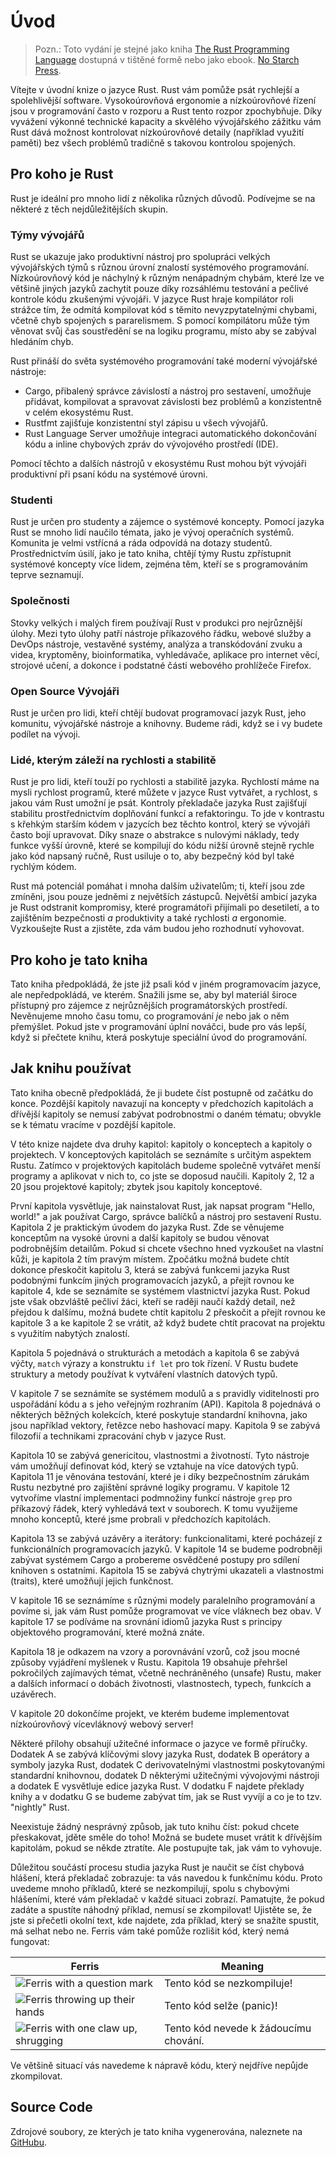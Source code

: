 # Úvod

> Pozn.: Toto vydání je stejné jako kniha [The Rust Programming
> Language][nsprust] dostupná v tištěné formě nebo jako ebook. [No Starch
> Press][nsp].

[nsprust]: https://nostarch.com/rust

[nsp]: https://nostarch.com/

Vítejte v úvodní knize o jazyce Rust. Rust vám pomůže psát rychlejší a
spolehlivější software. Vysokoúrovňová ergonomie a nízkoúrovňové řízení jsou v
programování často v rozporu a Rust tento rozpor zpochybňuje. Díky vyvážení
výkonné technické kapacity a skvělého vývojářského zážitku vám Rust dává možnost
kontrolovat nízkoúrovňové detaily (například využití paměti) bez všech problémů
tradičně s takovou kontrolou spojených.

## Pro koho je Rust

Rust je ideální pro mnoho lidí z několika různých důvodů. Podívejme se na
některé z těch nejdůležitějších skupin.

### Týmy vývojářů

Rust se ukazuje jako produktivní nástroj pro spolupráci velkých vývojářských
týmů s různou úrovní znalostí systémového programování. Nízkoúrovňový kód je
náchylný k různým nenápadným chybám, které lze ve většině jiných jazyků zachytit
pouze díky rozsáhlému testování a pečlivé kontrole kódu zkušenými vývojáři.
V jazyce Rust hraje kompilátor roli strážce tím, že odmítá kompilovat kód s
těmito nevyzpytatelnými chybami, včetně chyb spojených s pararelismem. S pomocí
kompilátoru může tým věnovat svůj čas soustředění se na logiku programu, místo
aby se zabýval hledáním chyb.

Rust přináší do světa systémového programování také moderní vývojářské nástroje:

* Cargo, přibalený správce závislostí a nástroj pro sestavení, umožňuje
  přidávat, kompilovat a spravovat závislosti bez problémů a konzistentně v
  celém ekosystému Rust.
* Rustfmt zajišťuje konzistentní styl zápisu u všech vývojářů.
* Rust Language Server umožňuje integraci automatického dokončování kódu a
  inline chybových zpráv do vývojového prostředí (IDE).

Pomocí těchto a dalších nástrojů v ekosystému Rust mohou být vývojáři
produktivní při psaní kódu na systémové úrovni.

### Studenti

Rust je určen pro studenty a zájemce o systémové koncepty. Pomocí jazyka Rust se
mnoho lidí naučilo témata, jako je vývoj operačních systémů. Komunita je velmi
vstřícná a ráda odpovídá na dotazy studentů. Prostřednictvím úsilí, jako je
tato kniha, chtějí týmy Rustu zpřístupnit systémové koncepty více lidem, zejména
těm, kteří se s programováním teprve seznamují.

### Společnosti

Stovky velkých i malých firem používají Rust v produkci pro nejrůznější úlohy.
Mezi tyto úlohy patří nástroje příkazového řádku, webové služby a DevOps
nástroje, vestavěné systémy, analýza a transkódování zvuku a videa, kryptoměny,
bioinformatika, vyhledávače, aplikace pro internet věcí, strojové
učení, a dokonce i podstatné části webového prohlížeče Firefox.

### Open Source Vývojáři

Rust je určen pro lidi, kteří chtějí budovat programovací jazyk Rust, jeho
komunitu, vývojářské nástroje a knihovny. Budeme rádi, když se i vy budete
podílet na vývoji.

### Lidé, kterým záleží na rychlosti a stabilitě

Rust je pro lidi, kteří touží po rychlosti a stabilitě jazyka. Rychlostí máme na
mysli rychlost programů, které můžete v jazyce Rust vytvářet, a rychlost, s
jakou vám Rust umožní je psát. Kontroly překladače jazyka Rust zajišťují
stabilitu prostřednictvím doplňování funkcí a refaktoringu. To jde v kontrastu s
křehkým starším kódem v jazycích bez těchto kontrol, který se vývojáři často
bojí upravovat. Díky snaze o abstrakce s nulovými náklady, tedy funkce vyšší
úrovně, které se kompilují do kódu nižší úrovně stejně rychle jako kód napsaný
ručně, Rust usiluje o to, aby bezpečný kód byl také rychlým kódem.

Rust má potenciál pomáhat i mnoha dalším uživatelům; ti, kteří jsou zde zmíněni,
jsou pouze jedněmi z největších zástupců. Největší ambicí jazyka je Rust
odstranit kompromisy, které programátoři přijímali po desetiletí, a to
zajištěním bezpečnosti *a* produktivity a také rychlosti *a* ergonomie.
Vyzkoušejte Rust a zjistěte, zda vám budou jeho
rozhodnutí vyhovovat.

## Pro koho je tato kniha

Tato kniha předpokládá, že jste již psali kód v jiném programovacím jazyce, ale
nepředpokládá, ve kterém. Snažili jsme se, aby byl materiál široce přístupný pro
zájemce z nejrůznějších programátorských prostředí. Nevěnujeme mnoho času
tomu, co programování *je* nebo jak o něm přemýšlet. Pokud jste v programování
úplní nováčci, bude pro vás lepší, když si přečtete knihu, která poskytuje
speciální úvod do programování.

## Jak knihu používat

Tato kniha obecně předpokládá, že ji budete číst postupně od začátku do konce.
Pozdější kapitoly navazují na koncepty v předchozích kapitolách a dřívější
kapitoly se nemusí zabývat podrobnostmi o daném tématu; obvykle se k tématu
vracíme v pozdější kapitole.

V této knize najdete dva druhy kapitol: kapitoly o konceptech a kapitoly o
projektech. V konceptových kapitolách se seznámíte s určitým aspektem Rustu.
Zatímco v projektových kapitolách budeme společně vytvářet menší programy a
aplikovat v nich to, co jste se doposud naučili. Kapitoly 2, 12 a 20 jsou
projektové kapitoly; zbytek jsou kapitoly konceptové.

První kapitola vysvětluje, jak nainstalovat Rust, jak napsat program "Hello,
world!" a jak používat Cargo, správce balíčků a nástroj pro sestavení Rustu.
Kapitola 2 je praktickým úvodem do jazyka Rust. Zde se věnujeme konceptům na
vysoké úrovni a další kapitoly se budou věnovat podrobnějším detailům. Pokud si
chcete všechno hned vyzkoušet na vlastní kůži, je kapitola 2 tím pravým místem.
Zpočátku možná budete chtít dokonce přeskočit kapitolu 3, která se zabývá
funkcemi jazyka Rust podobnými funkcím jiných programovacích jazyků, a přejít
rovnou ke kapitole 4, kde se seznámíte se systémem vlastnictví jazyka Rust.
Pokud jste však obzvláště pečliví žáci, kteří se raději naučí každý detail, než
přejdou k dalšímu, možná budete chtít kapitolu 2 přeskočit a přejít rovnou ke
kapitole 3 a ke kapitole 2 se vrátit, až když budete chtít pracovat na projektu
s využitím nabytých znalostí.

Kapitola 5 pojednává o strukturách a metodách a kapitola 6 se zabývá
výčty, `match` výrazy a konstruktu `if let` pro tok řízení. V Rustu budete
struktury a metody používat k vytváření vlastních datových typů.

V kapitole 7 se seznámíte se systémem modulů a s pravidly viditelnosti pro
uspořádání kódu a s jeho veřejným rozhraním (API). Kapitola 8 pojednává o
některých běžných kolekcích, které poskytuje standardní knihovna, jako jsou
například vektory, řetězce nebo hashovací mapy. Kapitola 9 se zabývá filozofií
a technikami zpracování chyb v jazyce Rust.

Kapitola 10 se zabývá genericitou, vlastnostmi a životností. Tyto nástroje vám
umožňují definovat kód, který se vztahuje na více datových typů. Kapitola 11 je
věnována testování, které je i díky bezpečnostním zárukám Rustu nezbytné pro
zajištění správné logiky programu. V kapitole 12 vytvoříme vlastní implementaci
podmnožiny funkcí nástroje `grep` pro příkazový řádek, který vyhledává text v
souborech. K tomu využijeme mnoho konceptů, které jsme probrali v předchozích
kapitolách.

Kapitola 13 se zabývá uzávěry a iterátory: funkcionalitami, které pocházejí z
funkcionálních programovacích jazyků. V kapitole 14 se budeme podrobněji zabývat
systémem Cargo a probereme osvědčené postupy pro sdílení knihoven s ostatními.
Kapitola 15 se zabývá chytrými ukazateli a vlastnostmi (traits), které umožňují
jejich funkčnost.

V kapitole 16 se seznámíme s různými modely paralelního programování a povíme
si, jak vám Rust pomůže programovat ve více vláknech bez obav. V kapitole 17 se
podíváme na srovnání idiomů jazyka Rust s principy objektového programování,
které možná znáte.

Kapitola 18 je odkazem na vzory a porovnávání vzorů, což jsou mocné způsoby
vyjádření myšlenek v Rustu. Kapitola 19 obsahuje přehršel pokročilých zajímavých
témat, včetně nechráněného (unsafe) Rustu, maker a dalších informací o dobách
životnosti, vlastnostech, typech, funkcích a uzávěrech.

V kapitole 20 dokončíme projekt, ve kterém budeme implementovat nízkoúrovňový
vícevláknový webový server!

Některé přílohy obsahují užitečné informace o jazyce ve formě příručky. Dodatek
A se zabývá klíčovými slovy jazyka Rust, dodatek B operátory a symboly jazyka
Rust, dodatek C derivovatelnými vlastnostmi poskytovanými standardní knihovnou,
dodatek D některými užitečnými vývojovými nástroji a dodatek E vysvětluje edice
jazyka Rust. V dodatku F najdete překlady knihy a v dodatku G se budeme zabývat
tím, jak se Rust vyvíjí a co je to tzv. "nightly" Rust.

Neexistuje žádný nesprávný způsob, jak tuto knihu číst: pokud chcete
přeskakovat, jděte směle do toho! Možná se budete muset vrátit k dřívějším
kapitolám, pokud se někde ztratíte. Ale postupujte tak, jak vám to vyhovuje.

<span id="ferris"></span>

Důležitou součástí procesu studia jazyka Rust je naučit se číst chybová hlášení,
která překladač zobrazuje: ta vás navedou k funkčnímu kódu.
Proto uvedeme mnoho příkladů, které se nezkompilují, spolu s chybovými
hlášeními, které vám překladač v každé situaci zobrazí. Pamatujte, že pokud
zadáte a spustíte náhodný příklad, nemusí se zkompilovat! Ujistěte se, že jste
si přečetli okolní text, kde najdete, zda příklad, který se snažíte spustit, má
selhat nebo ne. Ferris vám také pomůže rozlišit kód, který nemá fungovat:

| Ferris                                                                                                           | Meaning                               |
|------------------------------------------------------------------------------------------------------------------|---------------------------------------|
| <img src="img/ferris/does_not_compile.svg" class="ferris-explain" alt="Ferris with a question mark"/>            | Tento kód se nezkompiluje!            |
| <img src="img/ferris/panics.svg" class="ferris-explain" alt="Ferris throwing up their hands"/>                   | Tento kód selže (panic)!              |
| <img src="img/ferris/not_desired_behavior.svg" class="ferris-explain" alt="Ferris with one claw up, shrugging"/> | Tento kód nevede k žádoucímu chování. |

Ve většině situací vás navedeme k nápravě kódu, který nejdříve nepůjde
zkompilovat.

## Source Code

Zdrojové soubory, ze kterých je tato kniha vygenerována, naleznete na
[GitHubu][book].

[book]: https://github.com/rust-lang/book/tree/main/src
